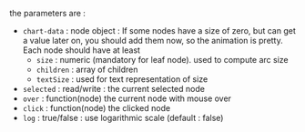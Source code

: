 the parameters are : 

* `chart-data` : node object : If some nodes have a size of zero, but can get a value later on, you should add them now, so the animation is pretty. Each node should have at least 
	* `size` : numeric (mandatory for leaf node). used to compute arc size
	* `children` : array of children 
	* `textSize` : used for text representation of size
* `selected` : read/write : the current selected node
* `over` : function(node) the current node with mouse over
* `click` : function(node) the clicked node
* `log` : true/false : use logarithmic scale (default : false)